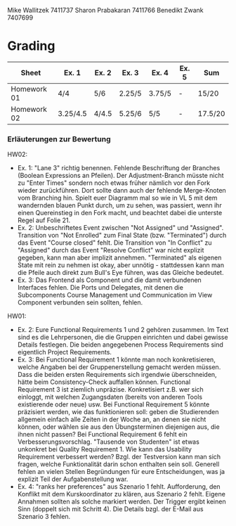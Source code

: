 Mike Wallitzek 7411737
Sharon Prabakaran 7411766
Benedikt Zwank 7407699

# Grading

| Sheet       | Ex. 1    | Ex. 2    | Ex. 3    | Ex. 4    | Ex. 5    | Sum      |
| ----------- | -------- | -------- | -------- | -------- | -------- | -------- |
| Homework 01 | 4/4      | 5/6      | 2.25/5   | 3.75/5   | -        | 15/20    |
| Homework 02 | 3.25/4.5 | 4/4.5    | 5.25/6   | 5/5      | -        | 17.5/20  |

### Erläuterungen zur Bewertung

HW02:
- Ex. 1: "Lane 3" richtig benennen. Fehlende Beschriftung der Branches (Boolean Expressions an Pfeilen). Der Adjustment-Branch müsste nicht zu "Enter Times" sondern noch etwas früher nämlich vor den Fork wieder zurückführen. Dort sollte dann auch der fehlende Merge-Knoten vom Branching hin. Spielt euer Diagramm mal so wie in VL 5 mit dem wandernden blauen Punkt durch, um zu sehen, was passiert, wenn ihr einen Quereinstieg in den Fork macht, und beachtet dabei die unterste Regel auf Folie 21.
- Ex. 2: Unbeschriftetes Event zwischen "Not Assigned" und "Assigned". Transition von "Not Enrolled" zum Final State (bzw. "Terminated") durch das Event "Course closed" fehlt. Die Transition von "In Conflict" zu "Assigned" durch das Event "Resolve Conflict" war nicht explizit gegeben, kann man aber implizit annehmen. "Terminated" als eigenen State mit rein zu nehmen ist okay, aber unnötig - stattdessen kann man die Pfeile auch direkt zum Bull's Eye führen, was das Gleiche bedeutet.
- Ex. 3: Das Frontend als Component und die damit verbundenen Interfaces fehlen. Die Ports und Delegates, mit denen die Subcomponents Course Management und Communication im View Component verbunden sein sollten, fehlen.

HW01:
- Ex. 2: Eure Functional Requirements 1 und 2 gehören zusammen. Im Text sind es die Lehrpersonen, die die Gruppen einrichten und dabei gewisse Details festlegen. Die beiden angegebenen Process Requirements sind eigentlich Project Requirements.
- Ex. 3: Bei Functional Requirement 1 könnte man noch konkretisieren, welche Angaben bei der Gruppenerstellung gemacht werden müssen. Dass die beiden ersten Requirements sich irgendwie überschneiden, hätte beim Consistency-Check auffallen können. Functional Requirement 3 ist ziemlich unpräzise. Konkretisiert z.B. wer sich einloggt, mit welchen Zugangsdaten (bereits von anderen Tools existierende oder neue) usw. Bei Functional Requirement 5 könnte präzisiert werden, wie das funktionieren soll: geben die Studierenden allgemein einfach alle Zeiten in der Woche an, an denen sie nicht können, oder wählen sie aus den Übungsterminen diejenigen aus, die ihnen nicht passen? Bei Functional Requirement 6 fehlt ein Verbesserungsvorschlag. "Tausende von Studenten" ist etwas unkonkret bei Quality Requirement 1. Wie kann das Usability Requirement verbessert werden? Bzgl. der Testversion kann man sich fragen, welche Funktionalität darin schon enthalten sein soll. Generell fehlen an vielen Stellen Begründungen für eure Entscheidungen, was ja explizit Teil der Aufgabenstellung war.
- Ex. 4: "ranks her preferences" aus Szenario 1 fehlt. Aufforderung, den Konflikt mit dem Kurskoordinator zu klären, aus Szenario 2 fehlt. Eigene Annahmen sollten als solche markiert werden. Der Trigger ergibt keinen Sinn (doppelt sich mit Schritt 4). Die Details bzgl. der E-Mail aus Szenario 3 fehlen.
